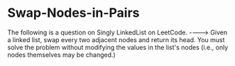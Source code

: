 # Swap-Nodes-in-Pairs
The following is a question on Singly LinkedList on LeetCode. ----> Given a linked list, swap every two adjacent nodes and return its head. You must solve the problem without modifying the values in the list's nodes (i.e., only nodes themselves may be changed.)
